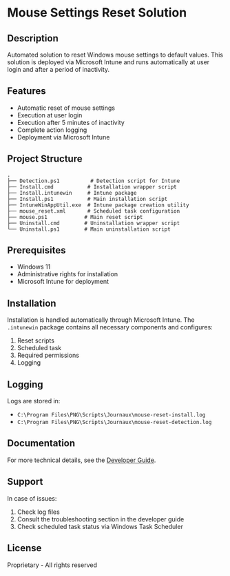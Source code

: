# Mouse Settings Reset Solution

## Description
Automated solution to reset Windows mouse settings to default values. This solution is deployed via Microsoft Intune and runs automatically at user login and after a period of inactivity.

## Features
- Automatic reset of mouse settings
- Execution at user login
- Execution after 5 minutes of inactivity
- Complete action logging
- Deployment via Microsoft Intune

## Project Structure
```
.
├── Detection.ps1          # Detection script for Intune
├── Install.cmd           # Installation wrapper script
├── Install.intunewin     # Intune package
├── Install.ps1           # Main installation script
├── IntuneWinAppUtil.exe  # Intune package creation utility
├── mouse_reset.xml       # Scheduled task configuration
├── mouse.ps1            # Main reset script
├── Uninstall.cmd        # Uninstallation wrapper script
└── Uninstall.ps1        # Main uninstallation script
```

## Prerequisites
- Windows 11
- Administrative rights for installation
- Microsoft Intune for deployment

## Installation
Installation is handled automatically through Microsoft Intune. The `.intunewin` package contains all necessary components and configures:
1. Reset scripts
2. Scheduled task
3. Required permissions
4. Logging

## Logging
Logs are stored in:
- `C:\Program Files\PNG\Scripts\Journaux\mouse-reset-install.log`
- `C:\Program Files\PNG\Scripts\Journaux\mouse-reset-detection.log`

## Documentation
For more technical details, see the [Developer Guide](developer_guide.md).

## Support
In case of issues:
1. Check log files
2. Consult the troubleshooting section in the developer guide
3. Check scheduled task status via Windows Task Scheduler

## License
Proprietary - All rights reserved
